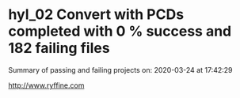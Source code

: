 # hyl_02 Convert with PCDs completed with 0 % success and 182 failing files

Summary of passing and failing projects on: 2020-03-24 at 17:42:29

http://www.ryffine.com
